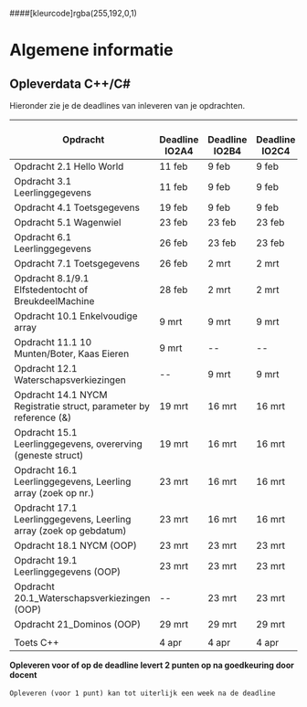 ####[kleurcode]rgba(255,192,0,1)

# Algemene informatie



## Opleverdata C++/C#
Hieronder zie je de deadlines van inleveren van je opdrachten. 

|&nbsp;Opdracht         | &nbsp; &nbsp; Deadline **IO2A4**| &nbsp; &nbsp; Deadline **IO2B4**| &nbsp; &nbsp; Deadline **IO2C4**|
|---------------  |--------------- | --------- | -------|
| Opdracht 2.1 Hello World|11 feb | 9 feb| 9 feb |
| Opdracht 3.1 Leerlinggegevens| 11 feb| 9 feb| 9 feb |
| Opdracht 4.1 Toetsgegevens| 19 feb | 9 feb| 9 feb |
| Opdracht 5.1 Wagenwiel| 23 feb | 23 feb | 23 feb |
| Opdracht 6.1 Leerlinggegevens| 26 feb | 23 feb | 23 feb |
| Opdracht 7.1 Toetsgegevens | 26 feb | 2 mrt | 2 mrt |
| Opdracht 8.1/9.1 Elfstedentocht of BreukdeelMachine | 28 feb | 2 mrt | 2 mrt |
| Opdracht 10.1 Enkelvoudige array | 9 mrt | 9 mrt | 9 mrt |
| Opdracht 11.1 10 Munten/Boter, Kaas Eieren | 9 mrt | -- | -- |
| Opdracht 12.1 Waterschapsverkiezingen | -- | 9 mrt | 9 mrt |
| Opdracht 14.1 NYCM Registratie struct, parameter by reference (&)| 19 mrt | 16 mrt | 16 mrt |
| Opdracht 15.1 Leerlinggegevens, overerving (geneste struct) | 19 mrt | 16 mrt | 16 mrt |
| Opdracht 16.1 Leerlinggegevens, Leerling array (zoek op nr.) | 23 mrt | 16 mrt | 16 mrt |
| Opdracht 17.1 Leerlinggegevens, Leerling array (zoek op gebdatum) | 23 mrt  | 16 mrt | 16 mrt |
| Opdracht 18.1 NYCM (OOP) | 23 mrt | 23 mrt | 23 mrt |
| Opdracht 19.1 Leerlinggegevens (OOP) | 23 mrt | 23 mrt | 23 mrt |
| Opdracht 20.1_Waterschapsverkiezingen (OOP) | -- | 23 mrt | 23 mrt |
| Opdracht 21_Dominos (OOP) | 29 mrt | 29 mrt | 29 mrt |
| | | | |
| Toets C++ | 4 apr | 4 apr | 4 apr |



__Opleveren voor of op de deadline levert 2 punten op na goedkeuring door docent__<br><br>
``Opleveren (voor 1 punt) kan tot uiterlijk een week na de deadline``


